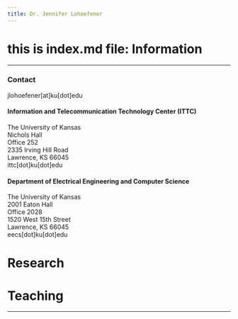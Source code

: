 ```yaml
---
title: Dr. Jennifer Lohoefener
---
```


# this is index.md file: Information

----

### Contact

jlohoefener[at]ku[dot]edu <br>


<h4> Information and Telecommunication Technology Center (ITTC) </h4>

The University of Kansas <br>
Nichols Hall <br>
Office 252 <br>
2335 Irving Hill Road <br>
Lawrence, KS 66045 <br>
ittc[dot]ku[dot]edu <br>


#### Department of Electrical Engineering and Computer Science

The University of Kansas <br>
2001 Eaton Hall <br>
Office 2028 <br>
1520 West 15th Street <br>
Lawrence, KS 66045 <br>
eecs[dot]ku[dot]edu <br>


# Research 

# Teaching

----
